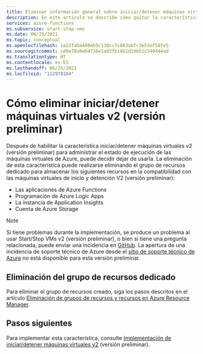 ```yaml
---
title: Eliminar información general sobre iniciar/detener máquinas virtuales v2 (versión preliminar)
description: En este artículo se describe cómo quitar la característica iniciar/detener máquinas virtuales V2 (versión preliminar).
services: azure-functions
ms.subservice: start-stop-vms
ms.date: 06/25/2021
ms.topic: conceptual
ms.openlocfilehash: 1a22faba480eb9c130cc7c883abfc3e53ef58fe5
ms.sourcegitcommit: cd8e78a9e64736e1a03fb1861d19b51c540444ad
ms.translationtype: HT
ms.contentlocale: es-ES
ms.lasthandoff: 06/25/2021
ms.locfileid: "112970164"
---
```

# <a name="how-to-remove-startstop-vms-v2-preview"></a>Cómo eliminar iniciar/detener máquinas virtuales v2 (versión preliminar)

Después de habilitar la característica iniciar/detener máquinas virtuales v2 (versión preliminar) para administrar el estado de ejecución de las máquinas virtuales de Azure, puede decidir dejar de usarla. La eliminación de esta característica puede realizarse eliminando el grupo de recursos dedicado para almacenar los siguientes recursos en la compatibilidad con las máquinas virtuales de inicio y detención V2 (versión preliminar):

- Las aplicaciones de Azure Functions
- Programación de Azure Logic Apps
- La instancia de Application Insights
- Cuenta de Azure Storage

> [!NOTE]
> Si tiene problemas durante la implementación, se produce un problema al usar Start/Stop VMs v2 (versión preliminar), o bien si tiene una pregunta relacionada, puede enviar una incidencia en [GitHub](https://github.com/microsoft/startstopv2-deployments/issues). La apertura de una incidencia de soporte técnico de Azure desde el [sitio de soporte técnico de Azure](https://azure.microsoft.com/support/options/) no está disponible para esta versión preliminar. 

## <a name="delete-the-dedicated-resource-group"></a>Eliminación del grupo de recursos dedicado

Para eliminar el grupo de recursos creado, siga los pasos descritos en el artículo [Eliminación de grupos de recursos y recursos en Azure Resource Manager](../../azure-resource-manager/management/delete-resource-group.md).

## <a name="next-steps"></a>Pasos siguientes

Para implementar esta característica, consulte [Implementación de iniciar/detener máquinas virtuales v2](deploy.md) (versión preliminar).